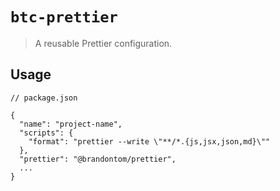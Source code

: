 # `btc-prettier`

> A reusable Prettier configuration.

## Usage

```
// package.json

{
  "name": "project-name",
  "scripts": {
    "format": "prettier --write \"**/*.{js,jsx,json,md}\""
  },
  "prettier": "@brandontom/prettier",
  ...
}
```
